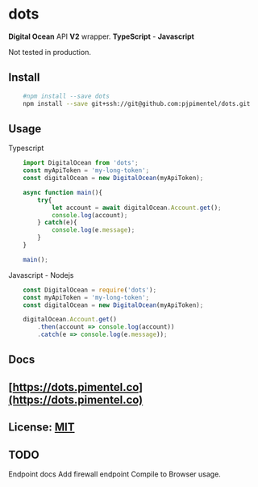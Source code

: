 # dots

**Digital Ocean** API **V2** wrapper. **TypeScript** - **Javascript**

Not tested in production.
## Install
``` bash
    #npm install --save dots
    npm install --save git+ssh://git@github.com:pjpimentel/dots.git
```
## Usage
Typescript
``` typescript
    import DigitalOcean from 'dots';
    const myApiToken = 'my-long-token';
    const digitalOcean = new DigitalOcean(myApiToken);

    async function main(){
        try{
            let account = await digitalOcean.Account.get();
            console.log(account);
        } catch(e){
            console.log(e.message);
        }
    }

    main();
```
Javascript - Nodejs
``` javascript
    const DigitalOcean = require('dots');
    const myApiToken = 'my-long-token';
    const digitalOcean = new DigitalOcean(myApiToken);

    digitalOcean.Account.get()
        .then(account => console.log(account))
        .catch(e => console.log(e.message));
```
## Docs

## [https://dots.pimentel.co](https://dots.pimentel.co)

## License: [MIT](LICENSE)

## TODO

Endpoint docs
Add firewall endpoint
Compile to Browser usage.
